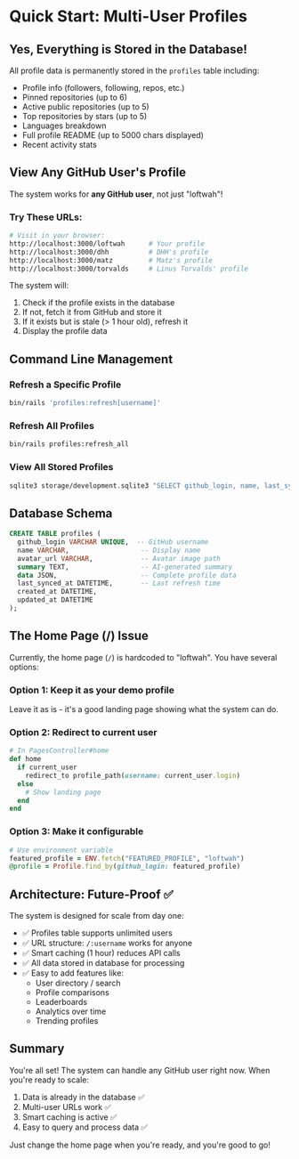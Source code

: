 # Quick Start: Multi-User Profiles

## Yes, Everything is Stored in the Database!

All profile data is permanently stored in the `profiles` table including:
- Profile info (followers, following, repos, etc.)
- Pinned repositories (up to 6)
- Active public repositories (up to 5)
- Top repositories by stars (up to 5)
- Languages breakdown
- Full profile README (up to 5000 chars displayed)
- Recent activity stats

## View Any GitHub User's Profile

The system works for **any GitHub user**, not just "loftwah"!

### Try These URLs:

```bash
# Visit in your browser:
http://localhost:3000/loftwah      # Your profile
http://localhost:3000/dhh          # DHH's profile
http://localhost:3000/matz         # Matz's profile
http://localhost:3000/torvalds     # Linus Torvalds' profile
```

The system will:
1. Check if the profile exists in the database
2. If not, fetch it from GitHub and store it
3. If it exists but is stale (> 1 hour old), refresh it
4. Display the profile data

## Command Line Management

### Refresh a Specific Profile
```bash
bin/rails 'profiles:refresh[username]'
```

### Refresh All Profiles
```bash
bin/rails profiles:refresh_all
```

### View All Stored Profiles
```bash
sqlite3 storage/development.sqlite3 "SELECT github_login, name, last_synced_at FROM profiles;"
```

## Database Schema

```sql
CREATE TABLE profiles (
  github_login VARCHAR UNIQUE,  -- GitHub username
  name VARCHAR,                  -- Display name  
  avatar_url VARCHAR,            -- Avatar image path
  summary TEXT,                  -- AI-generated summary
  data JSON,                     -- Complete profile data
  last_synced_at DATETIME,       -- Last refresh time
  created_at DATETIME,
  updated_at DATETIME
);
```

## The Home Page (/) Issue

Currently, the home page (`/`) is hardcoded to "loftwah". You have several options:

### Option 1: Keep it as your demo profile
Leave it as is - it's a good landing page showing what the system can do.

### Option 2: Redirect to current user
```ruby
# In PagesController#home
def home
  if current_user
    redirect_to profile_path(username: current_user.login)
  else
    # Show landing page
  end
end
```

### Option 3: Make it configurable
```ruby
# Use environment variable
featured_profile = ENV.fetch("FEATURED_PROFILE", "loftwah")
@profile = Profile.find_by(github_login: featured_profile)
```

## Architecture: Future-Proof ✅

The system is designed for scale from day one:

- ✅ Profiles table supports unlimited users
- ✅ URL structure: `/:username` works for anyone
- ✅ Smart caching (1 hour) reduces API calls
- ✅ All data stored in database for processing
- ✅ Easy to add features like:
  - User directory / search
  - Profile comparisons
  - Leaderboards
  - Analytics over time
  - Trending profiles

## Summary

You're all set! The system can handle any GitHub user right now. When you're ready to scale:

1. Data is already in the database ✅
2. Multi-user URLs work ✅  
3. Smart caching is active ✅
4. Easy to query and process data ✅

Just change the home page when you're ready, and you're good to go!

